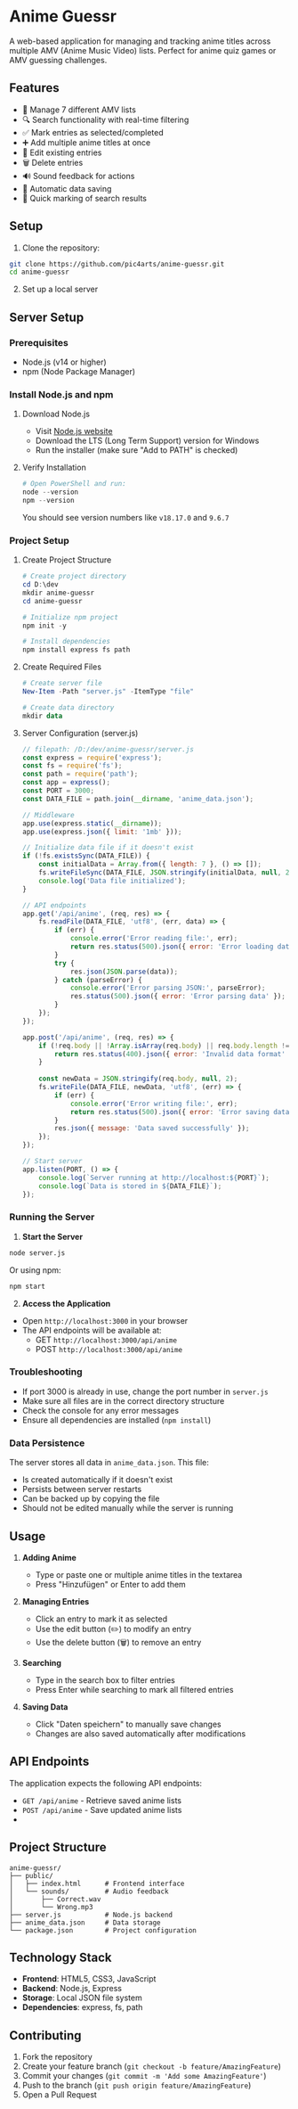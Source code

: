 # Anime Guessr

A web-based application for managing and tracking anime titles across multiple AMV (Anime Music Video) lists. Perfect for anime quiz games or AMV guessing challenges.

## Features

- 📝 Manage 7 different AMV lists
- 🔍 Search functionality with real-time filtering
- ✅ Mark entries as selected/completed
- ➕ Add multiple anime titles at once
- 📝 Edit existing entries
- 🗑️ Delete entries
- 🔊 Sound feedback for actions
- 💾 Automatic data saving
- 🎯 Quick marking of search results

## Setup

1. Clone the repository:
```bash
git clone https://github.com/pic4arts/anime-guessr.git
cd anime-guessr
```

2. Set up a local server

## Server Setup

### Prerequisites
- Node.js (v14 or higher)
- npm (Node Package Manager)

### Install Node.js and npm
1. Download Node.js
   - Visit [Node.js website](https://nodejs.org/)
   - Download the LTS (Long Term Support) version for Windows
   - Run the installer (make sure "Add to PATH" is checked)

2. Verify Installation
   ```powershell
   # Open PowerShell and run:
   node --version
   npm --version
   ```
   You should see version numbers like `v18.17.0` and `9.6.7`

### Project Setup
1. Create Project Structure
   ```powershell
   # Create project directory
   cd D:\dev
   mkdir anime-guessr
   cd anime-guessr

   # Initialize npm project
   npm init -y

   # Install dependencies
   npm install express fs path
   ```

2. Create Required Files
   ```powershell
   # Create server file
   New-Item -Path "server.js" -ItemType "file"

   # Create data directory
   mkdir data
   ```

3. Server Configuration (server.js)
   ```javascript
   // filepath: /D:/dev/anime-guessr/server.js
   const express = require('express');
   const fs = require('fs');
   const path = require('path');
   const app = express();
   const PORT = 3000;
   const DATA_FILE = path.join(__dirname, 'anime_data.json');

   // Middleware
   app.use(express.static(__dirname));
   app.use(express.json({ limit: '1mb' }));

   // Initialize data file if it doesn't exist
   if (!fs.existsSync(DATA_FILE)) {
       const initialData = Array.from({ length: 7 }, () => []);
       fs.writeFileSync(DATA_FILE, JSON.stringify(initialData, null, 2), 'utf8');
       console.log('Data file initialized');
   }

   // API endpoints
   app.get('/api/anime', (req, res) => {
       fs.readFile(DATA_FILE, 'utf8', (err, data) => {
           if (err) {
               console.error('Error reading file:', err);
               return res.status(500).json({ error: 'Error loading data' });
           }
           try {
               res.json(JSON.parse(data));
           } catch (parseError) {
               console.error('Error parsing JSON:', parseError);
               res.status(500).json({ error: 'Error parsing data' });
           }
       });
   });

   app.post('/api/anime', (req, res) => {
       if (!req.body || !Array.isArray(req.body) || req.body.length !== 7) {
           return res.status(400).json({ error: 'Invalid data format' });
       }
       
       const newData = JSON.stringify(req.body, null, 2);
       fs.writeFile(DATA_FILE, newData, 'utf8', (err) => {
           if (err) {
               console.error('Error writing file:', err);
               return res.status(500).json({ error: 'Error saving data' });
           }
           res.json({ message: 'Data saved successfully' });
       });
   });

   // Start server
   app.listen(PORT, () => {
       console.log(`Server running at http://localhost:${PORT}`);
       console.log(`Data is stored in ${DATA_FILE}`);
   });
   ```

### Running the Server

1. **Start the Server**
```bash
node server.js
```
Or using npm:
```bash
npm start
```

2. **Access the Application**
- Open `http://localhost:3000` in your browser
- The API endpoints will be available at:
  - GET `http://localhost:3000/api/anime`
  - POST `http://localhost:3000/api/anime`

### Troubleshooting

- If port 3000 is already in use, change the port number in `server.js`
- Make sure all files are in the correct directory structure
- Check the console for any error messages
- Ensure all dependencies are installed (`npm install`)

### Data Persistence

The server stores all data in `anime_data.json`. This file:
- Is created automatically if it doesn't exist
- Persists between server restarts
- Can be backed up by copying the file
- Should not be edited manually while the server is running

## Usage

1. **Adding Anime**
   - Type or paste one or multiple anime titles in the textarea
   - Press "Hinzufügen" or Enter to add them

2. **Managing Entries**
   - Click an entry to mark it as selected
   - Use the edit button (✏️) to modify an entry
   - Use the delete button (🗑️) to remove an entry

3. **Searching**
   - Type in the search box to filter entries
   - Press Enter while searching to mark all filtered entries

4. **Saving Data**
   - Click "Daten speichern" to manually save changes
   - Changes are also saved automatically after modifications

## API Endpoints

The application expects the following API endpoints:

- `GET /api/anime` - Retrieve saved anime lists
- `POST /api/anime` - Save updated anime lists
- 
## Project Structure

```plaintext
anime-guessr/
├── public/
│   ├── index.html      # Frontend interface
│   └── sounds/         # Audio feedback
│       ├── Correct.wav
│       └── Wrong.mp3
├── server.js           # Node.js backend
├── anime_data.json     # Data storage
└── package.json        # Project configuration
```

## Technology Stack

- **Frontend**: HTML5, CSS3, JavaScript
- **Backend**: Node.js, Express
- **Storage**: Local JSON file system
- **Dependencies**: express, fs, path

## Contributing

1. Fork the repository
2. Create your feature branch (`git checkout -b feature/AmazingFeature`)
3. Commit your changes (`git commit -m 'Add some AmazingFeature'`)
4. Push to the branch (`git push origin feature/AmazingFeature`)
5. Open a Pull Request

